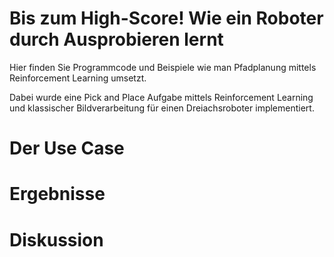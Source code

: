 # Bis zum High-Score! Wie ein Roboter durch Ausprobieren lernt

Hier finden Sie Programmcode und Beispiele wie man Pfadplanung mittels Reinforcement Learning umsetzt. 

Dabei wurde eine Pick and Place Aufgabe mittels Reinforcement Learning und klassischer Bildverarbeitung für einen Dreiachsroboter implementiert.


# Der Use Case


# Ergebnisse


# Diskussion



